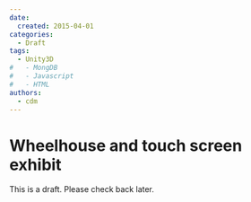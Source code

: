```yaml
---
date:
  created: 2015-04-01
categories:
  - Draft
tags:
  - Unity3D
#   - MongDB
#   - Javascript
#   - HTML
authors:
  - cdm
---
```


# Wheelhouse and touch screen exhibit

This is a draft. Please check back later.
